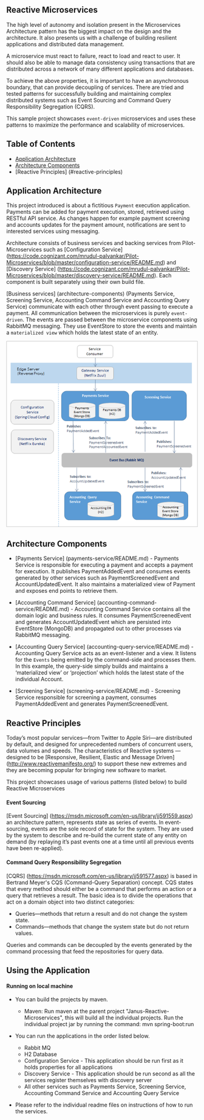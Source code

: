 ## Reactive Microservices
The high level of autonomy and isolation present in the Microservices Architecture pattern has the biggest impact on the design and the architecture. It also presents us with a challenge of building resilient applications and distributed data management. 

A microservice must react to failure, react to load and react to user. It should also be able to manage data consistency using transactions that are distributed across a network of many different applications and databases.

To achieve the above properties, it is important to have an asynchronous boundary, that can provide decoupling of services. There are tried and tested patterns for successfully building and maintaining complex distributed systems such as Event Sourcing and Command Query Responsibility Segregation (CQRS).

This sample project showcases `event-driven` microservices and uses these patterns to maximize the performance and scalability of microservices.

## Table of Contents
* [Application Architecture](#application-architecture)
* [Architecture Components](#architecture-components)
* [Reactive Principles] (#reactive-principles) 

## <a name="application-architecture"></a> Application Architecture
This project introduced is about a fictitious `Payment` execution application. Payments can be added for payment execution, stored, retrieved using RESTful API service. As changes happen for example payment screening and accounts updates for the payment amount, notifications are sent to interested services using messaging.

Architecture consists of business services and backing services from Pilot-Microservices such as [Configuration Service] (https://code.cognizant.com/mrudul-palvankar/Pilot-Microservices/blob/master/configuration-service/README.md) and [Discovery Service] (https://code.cognizant.com/mrudul-palvankar/Pilot-Microservices/blob/master/discovery-service/README.md). Each component is built separately using their own build file.  

[Business services] (architecture-components) (Payments Service, Screening Service, Accounting Command Service and Accounting Query Service) communicate with each other through event passing to execute a payment. All communication between the microservices is purely `event-driven`. The events are passed between the microservice components using RabbitMQ messaging. They use EventStore to store the events and maintain a `materialized view` which holds the latest state of an entity.

![Reactive Microservices Architecture](Janus-ReactiveMicroservices.png)

## <a name="architecture-components"></a> Architecture Components
* [Payments Service] (payments-service/README.md) - Payments Service is responsible for executing a payment and accepts a payment for execution. It publishes PaymentAddedEvent and consumes events generated by other services such as PaymentScreenedEvent and AccountUpdatedEvent. It also maintains a materialized view of Payment and exposes end points to retrieve them.

* [Accounting Command Service] (accounting-command-service/README.md) - Accounting Command Service contains all the domain logic and business rules. It consumes PaymentScreenedEvent and generates AccountUpdatedEvent which are persisted into EventStore (MongoDB) and propagated out to other processes via RabbitMQ messaging.

* [Accounting Query Service] (accounting-query-service/README.md) - Accounting Query Service acts as an event-listener and a view. It listens for the `Events` being emitted by the command-side and processes them. In this example, the query-side simply builds and maintains a ‘materialized view’ or ‘projection’ which holds the latest state of the individual Account. 

* [Screening Service] (screening-service/README.md) - Screening Service responsible for screening a payment, consumes PaymentAddedEvent and generates PaymentScreenedEvent. 

## <a name="reactive-principles"></a> Reactive Principles 
Today’s most popular services—from Twitter to Apple Siri—are distributed by default, and designed for unprecedented numbers of concurrent users, data volumes and speeds. The characteristics of Reactive systems — designed to be [Responsive, Resilient, Elastic and Message Driven] (http://www.reactivemanifesto.org/) to support these new extremes and they are becoming popular for bringing new software to market.

This project showcases usage of various patterns (listed below) to build Reactive Microservices 

#### <a name="event-scourcing"></a> Event Sourcing 
[Event Sourcing] (https://msdn.microsoft.com/en-us/library/jj591559.aspx) an architecture pattern, represents state as series of events. In event-sourcing, events are the sole record of state for the system. They are used by the system to describe and re-build the current state of any entity on demand (by replaying it’s past events one at a time until all previous events have been re-applied). 

#### <a name="cqrs"></a> Command Query Responsibility Segregation
[CQRS] (https://msdn.microsoft.com/en-us/library/jj591577.aspx) is based in Bertrand Meyer's CQS (Command-Query Separation) concept. CQS states that every method should either be a command that performs an action or a query that retrieves a result. The basic idea is to divide the operations that act on a domain object into two distinct categories:
* Queries—methods that return a result and do not change the system state.
* Commands—methods that change the system state but do not return values.

Queries and commands can be decoupled by the events generated by the command processing that feed the repositories for query data.

## Using the Application

#### Running on local machine
* You can build the projects by maven. 
    * Maven: Run maven at the parent project "Janus-Reactive-Microservices", this will build all the individual projects. Run the  individual project jar by running the command: mvn spring-boot:run

* You can run the applications in the order listed below.
    * Rabbit MQ
    * H2 Database
    * Configuration Service - This application should be run first as it holds properties for all applications 
    * Discovery Service - This application should be run second as all the services register themselves with discovery server
    * All other services such as Payments Service, Screening Service, Accounting Command Service and Accounting Query Service

* Please refer to the individual readme files on instructions of how to run the services. 